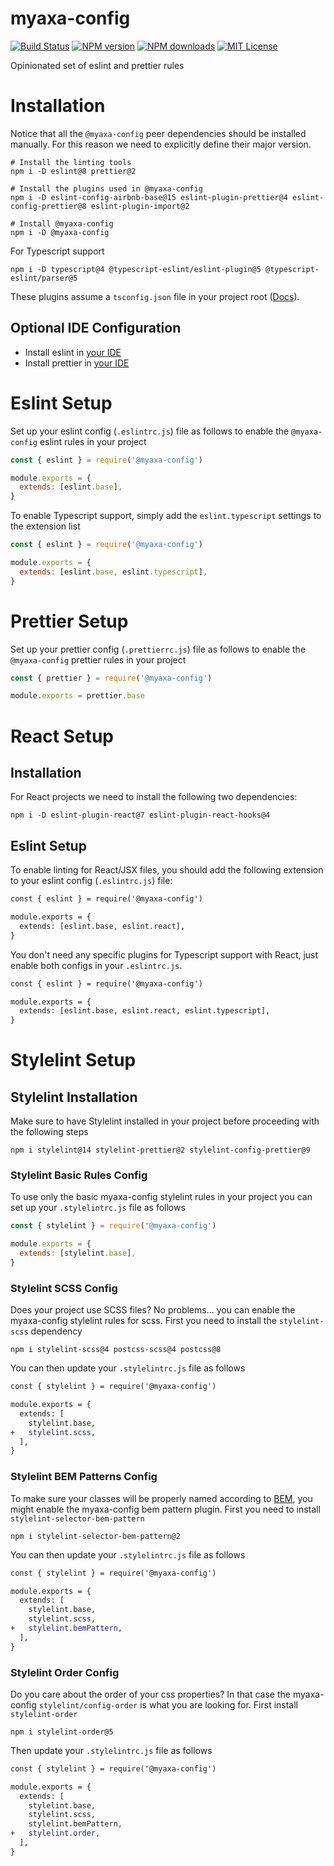 # myaxa-config

[![Build Status][ci-image]][ci-url]
[![NPM version][npm-version-image]][npm-url]
[![NPM downloads][npm-downloads-image]][npm-url]
[![MIT License][license-image]][license-url]

Opinionated set of eslint and prettier rules

# Installation

Notice that all the `@myaxa-config` peer dependencies should be installed manually. For this reason we need to explicitly define their major version.

```shell
# Install the linting tools
npm i -D eslint@8 prettier@2

# Install the plugins used in @myaxa-config
npm i -D eslint-config-airbnb-base@15 eslint-plugin-prettier@4 eslint-config-prettier@8 eslint-plugin-import@2

# Install @myaxa-config
npm i -D @myaxa-config
```

For Typescript support

```shell
npm i -D typescript@4 @typescript-eslint/eslint-plugin@5 @typescript-eslint/parser@5
```

These plugins assume a `tsconfig.json` file in your project root ([Docs](https://www.typescriptlang.org/docs/handbook/tsconfig-json.html)).

## Optional IDE Configuration

- Install eslint in [your IDE](https://eslint.org/docs/user-guide/integrations)
- Install prettier in [your IDE](https://prettier.io/docs/en/editors.html)

# Eslint Setup

Set up your eslint config (`.eslintrc.js`) file as follows to enable the `@myaxa-config` eslint rules in your project

```js
const { eslint } = require('@myaxa-config')

module.exports = {
  extends: [eslint.base],
}
```

To enable Typescript support, simply add the `eslint.typescript` settings to the extension list

```js
const { eslint } = require('@myaxa-config')

module.exports = {
  extends: [eslint.base, eslint.typescript],
}
```

# Prettier Setup

Set up your prettier config (`.prettierrc.js`) file as follows to enable the `@myaxa-config` prettier rules in your project

```js
const { prettier } = require('@myaxa-config')

module.exports = prettier.base
```



# React Setup

## Installation

For React projects we need to install the following two dependencies:

```shell
npm i -D eslint-plugin-react@7 eslint-plugin-react-hooks@4
```

## Eslint Setup

To enable linting for React/JSX files, you should add the following extension to your eslint config (`.eslintrc.js`) file:

```diff
const { eslint } = require('@myaxa-config')

module.exports = {
  extends: [eslint.base, eslint.react],
}
```

You don't need any specific plugins for Typescript support with React, just enable both configs in your `.eslintrc.js`.

```diff
const { eslint } = require('@myaxa-config')

module.exports = {
  extends: [eslint.base, eslint.react, eslint.typescript],
}
```

# Stylelint Setup

## Stylelint Installation

Make sure to have Stylelint installed in your project before proceeding with the following steps

```shell
npm i stylelint@14 stylelint-prettier@2 stylelint-config-prettier@9
```

### Stylelint Basic Rules Config

To use only the basic myaxa-config stylelint rules in your project you can set up your `.stylelintrc.js` file as follows

```js
const { stylelint } = require('@myaxa-config')

module.exports = {
  extends: [stylelint.base],
}
```

### Stylelint SCSS Config

Does your project use SCSS files? No problems... you can enable the myaxa-config stylelint rules for scss.
First you need to install the `stylelint-scss` dependency

```shell
npm i stylelint-scss@4 postcss-scss@4 postcss@8
```

You can then update your `.stylelintrc.js` file as follows

```diff
const { stylelint } = require('@myaxa-config')

module.exports = {
  extends: [
    stylelint.base,
+   stylelint.scss,
  ],
}
```

### Stylelint BEM Patterns Config

To make sure your classes will be properly named according to [BEM](http://getbem.com/), you might enable the myaxa-config bem pattern plugin.
First you need to install `stylelint-selector-bem-pattern`

```shell
npm i stylelint-selector-bem-pattern@2
```

You can then update your `.stylelintrc.js` file as follows

```diff
const { stylelint } = require('@myaxa-config')

module.exports = {
  extends: [
    stylelint.base,
    stylelint.scss,
+   stylelint.bemPattern,
  ],
}
```

### Stylelint Order Config

Do you care about the order of your css properties? In that case the myaxa-config `stylelint/config-order` is what you are looking for.
First install `stylelint-order`

```shell
npm i stylelint-order@5
```

Then update your `.stylelintrc.js` file as follows

```diff
const { stylelint } = require('@myaxa-config')

module.exports = {
  extends: [
    stylelint.base,
    stylelint.scss,
    stylelint.bemPattern,
+   stylelint.order,
  ],
}
```

[ci-image]: https://img.shields.io/github/workflow/status/axa-ch/myaxa-config/test?style=flat-square&branch=main
[ci-url]: https://github.com/axa-ch/myaxa-config/actions
[license-image]: http://img.shields.io/badge/license-MIT-000000.svg?style=flat-square
[license-url]: LICENSE
[npm-version-image]: http://img.shields.io/npm/v/@myaxa-config.svg?style=flat-square
[npm-downloads-image]: http://img.shields.io/npm/dm/@myaxa-config.svg?style=flat-square
[npm-url]: https://npmjs.org/package/@myaxa-config
[codeclimate-image]: https://api.codeclimate.com/v1/badges/9b0baa585855a19c09a1/maintainability
